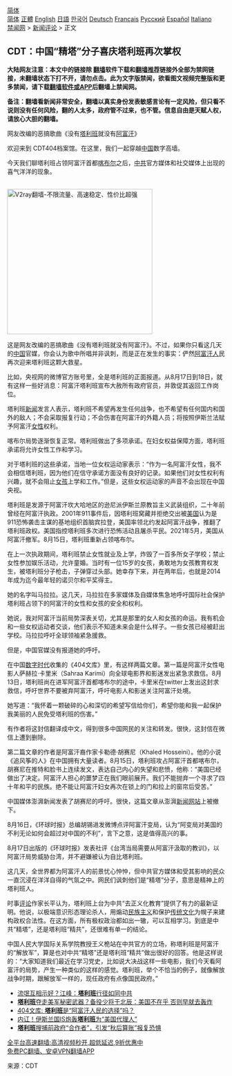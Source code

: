 <!-- 面包屑导航 --> <div class="breadcrumb"><!-- GTranslate: https://gtranslate.io/ -->  <div class="switcher notranslate">  <div class="selected">  <a href="#" onclick="return false;"> 简体</a>  </div>  <div class="option">  <a href="https://www.bannedbook.org" onclick="doGTranslate('zh-CN|zh-CN');jQuery('div.switcher div.selected a').html(jQuery(this).html());return false;" title="简体中文" class="nturl selected"> 简体</a>  <a href="https://www.bannedbook.org/zh-tw/" onclick="doGTranslate('zh-CN|zh-TW');jQuery('div.switcher div.selected a').html(jQuery(this).html());return false;" title="繁體中文" class="nturl"> 正體</a>  <a href="https://www.bannedbook.org/en/" onclick="doGTranslate('zh-CN|en');jQuery('div.switcher div.selected a').html(jQuery(this).html());return false;" title="English" class="nturl"> English</a>  <a href="https://www.bannedbook.org/ja/" onclick="doGTranslate('zh-CN|ja');jQuery('div.switcher div.selected a').html(jQuery(this).html());return false;" title="日本語" class="nturl"> 日語</a>  <a href="https://www.bannedbook.org/ko/" onclick="doGTranslate('zh-CN|ko');jQuery('div.switcher div.selected a').html(jQuery(this).html());return false;" title="한국어" class="nturl"> 한국어</a>  <a href="https://www.bannedbook.org/de/" onclick="doGTranslate('zh-CN|de');jQuery('div.switcher div.selected a').html(jQuery(this).html());return false;" title="Deutsch" class="nturl"> Deutsch</a>  <a href="https://www.bannedbook.org/fr/" onclick="doGTranslate('zh-CN|fr');jQuery('div.switcher div.selected a').html(jQuery(this).html());return false;" title="Français" class="nturl"> Français</a>  <a href="https://www.bannedbook.org/ru/" onclick="doGTranslate('zh-CN|ru');jQuery('div.switcher div.selected a').html(jQuery(this).html());return false;" title="Русский" class="nturl"> Русский</a>  <a href="https://www.bannedbook.org/es/" onclick="doGTranslate('zh-CN|es');jQuery('div.switcher div.selected a').html(jQuery(this).html());return false;" title="Español" class="nturl"> Español</a>  <a href="https://www.bannedbook.org/it/" onclick="doGTranslate('zh-CN|it');jQuery('div.switcher div.selected a').html(jQuery(this).html());return false;" title="Italiano" class="nturl"> Italiano</a>  </div>  </div>      <div class='breadcrumb-sub'><!-- Breadcrumb NavXT 6.3.0 --> <a href="https://www.bannedbook.org/" class="home">禁闻网</a> &gt; <a href="https://www.bannedbook.org/bnews/comments/" class="category">新闻评论</a> &gt; 正文</div></div><h2>CDT：中国“精塔”分子喜庆塔利班再次掌权</h2> <p class="notice"><b>大陆网友注意：本文中的链接除 <a href="https://github.com/bannedbook/fanqiang" >翻墙</a>软件下载和<a href="https://github.com/killgcd/justmysocks/blob/master/README.md">翻墙推荐</a>链接外全部为禁网链接，未翻墙状态下打不开，请勿点击。此为文字版禁闻，欲看图文视频完整版和更多禁闻，请下载<a href="https://github.com/bannedbook/fanqiang">翻墙软件或APP</a>后翻墙上禁闻网。</p><p>备注：翻墙看新闻非常安全，翻墙以真实身份发表敏感言论有一定风险，但只看不说则没有任何风险，翻的人太多，政府管不过来，也不管。信息自由是天赋人权，请放心大胆的翻墙。</b></p>  <div class="entry"> <p id="summary">网友改编的恶搞歌曲《没有<a href="https://www.bannedbook.org/bnews/tag/%e5%a1%94%e5%88%a9%e7%8f%ad/" class="st_tag internal_tag" rel="tag" title="标签 塔利班 下的日志">塔利班</a>就没有<a href="https://www.bannedbook.org/bnews/tag/%e9%98%bf%e5%af%8c%e6%b1%97/" class="st_tag internal_tag" rel="tag" title="标签 阿富汗 下的日志">阿富汗</a>》</p> <p>欢迎来到 CDT404档案馆。在这里，我们一起穿越<span class='wp_keywordlink_affiliate'><a href="https://www.bannedbook.org/" title="中国" target="_blank">中国</a></span>数字高墙。</p> <p>今天我们聊塔利班占领阿富汗首都<a href="https://www.bannedbook.org/bnews/tag/%E5%96%80%E5%B8%83%E5%B0%94/" class="st_tag internal_tag" rel="tag" title="标签 喀布尔 下的日志">喀布尔</a>之后，<a href="https://www.bannedbook.org/bnews/tag/%e4%b8%ad%e5%85%b1/" class="st_tag internal_tag" rel="tag" title="标签 中共 下的日志">中共</a>官方媒体和社交媒体上出现的喜气洋洋的现象。</p> <p></p> <p><br/><a href="https://github.com/bannedbook/fanqiang/wiki/V2ray%E6%9C%BA%E5%9C%BA"><img src="https://raw.githubusercontent.com/bannedbook/fanqiang/master/v2ss/images/v2free.jpg" width="336" alt="V2ray翻墙-不限流量、高速稳定、性价比超强"></a><br/></p> <p>这是网友改编的恶搞歌曲《没有塔利班就没有阿富汗》。不过，如果你只看这几天的<a href="https://www.bannedbook.org/bnews/tag/%E4%B8%AD%E5%9B%BD/" class="st_tag internal_tag" rel="tag" title="标签 中国 下的日志">中国</a>官媒，你会认为歌中所唱并非讽刺，而是正在发生的事实：俨然<a href="https://www.bannedbook.org/bnews/tag/%e9%98%bf%e5%af%8c%e6%b1%97%e4%ba%ba/" class="st_tag internal_tag" rel="tag" title="标签 阿富汗人 下的日志">阿富汗人</a>民再次迎来塔利班这颗大救星。</p>  <p>比如，央视网的微博官方账号里，全是塔利班的正面报道。从8月17日到18日，就有这样一些好消息：阿富汗塔利班宣布大赦所有政府官员，并敦促其返回工作岗位。</p> <p>塔利班<span class='wp_keywordlink_affiliate'><a href="https://www.bannedbook.org/" title="新闻">新闻</a></span>发言人表示，塔利班不希望再发生任何战争，也不希望有任何国内和国外的敌人；不会采取报复行动；不会伤害在阿富汗的外籍人员；将按照伊斯兰法赋予阿富汗<a href="https://www.bannedbook.org/bnews/tag/%e5%a5%b3%e6%80%a7/" class="st_tag internal_tag" rel="tag" title="标签 女性 下的日志">女性</a>权利。</p> <p>喀布尔局势逐渐恢复正常。塔利班做出了多项承诺。在妇女权益保障方面，塔利班承诺将允许女性工作和学习。</p> <p>对于塔利班的这些承诺，当地一位女权运动家表示：“作为一名阿富汗女性，我不会相信塔利班，因为他们在信守承诺方面没有良好的记录。如果他们对女性权利有兴趣，就不会阻止<a href="https://www.bannedbook.org/bnews/tag/%e5%a5%b3%e5%ad%a9/" class="st_tag internal_tag" rel="tag" title="标签 女孩 下的日志">女孩</a>上学和工作。”但是，这些女权运动家的声音不会出现在中国央视。</p> <p>塔利班是发源于阿富汗坎大哈地区的逊尼派伊斯兰原教旨主义武装组织，二十年前曾经在阿富汗执政。2001年911事件后，因塔利班窝藏并拒绝交出被<a href="https://www.bannedbook.org/bnews/tag/%e7%be%8e%e5%9b%bd/" class="st_tag internal_tag" rel="tag" title="标签 美国 下的日志">美国</a>认为是911恐怖袭击主谋的基地组织首脑宾拉登，美国率领北约发起阿富汗战争，推翻了塔利班政权。美国指控塔利班多次进行恐怖活动且屠杀平民。2021年5月，美国从阿富汗撤军。8月15日，塔利班重新占领喀布尔。</p> <p>在上一次执政期间，塔利班禁止女性就业及上学，炸毁了一百多所女子学校；禁止女性参加娱乐活动，允许童婚。当时有一位15岁的女孩，勇敢地为女孩教育权发生，被塔利班分子枪击，子弹穿过头部。她幸存下来，并在两年后，也就是2014年成为迄今最年轻的诺贝尔和平奖得主。</p>  <p>她的名字叫马拉拉。这几天，马拉拉在多家媒体及自媒体焦急地呼吁国际社会保护塔利班占领下的阿富汗的女性和女孩的安全和权利。</p> <p>她说，我对阿富汗当前局势深表关切，尤其是那里的女人和女孩的命运。我有机会和一些女权运动者交谈，他们表示不知道未来会是什么样子。一些女孩已经被赶出学校。马拉拉呼吁全球领袖紧急援救。</p> <p>但是，中国官媒没有报道她的呼吁。</p> <p>在中国<span class='wp_keywordlink_affiliate'><a href="https://chinadigitaltimes.net/chinese/" title="中国数字时代" target="_blank">数字时代</a></span>收集的《404文库》里，有这样两篇文章。第一篇是阿富汗女性电影人萨赫拉·卡里米（Sahraa Karimi）向全球电影界和影迷发出紧急求救信。8月13日，塔利班尚在进军阿富汗首都喀布尔的途中，卡里米在twitter上发出这封求救信，呼吁世界不要被弃阿富汗，呼吁电影人和影迷关注阿富汗处境。</p> <p>她写道：“我怀着一颗破碎的心和深切的希望写信给你们，希望你能和我一起保护我美丽的人民免受塔利班的伤害。”</p> <p>有作者将这封信翻译成中文，得到很多中国网民的关注和转发。很快，这封信在微信上遭到删除。</p>  <p>第二篇文章的作者是阿富汗裔作家卡勒德·胡赛尼（Khaled Hosseini）。他的小说《追风筝的人》在中国拥有大量读者。8月15日，塔利班攻占阿富汗首都喀布尔，胡赛尼在推特和脸书上连续发文，表达自己内心的失望和悲愤，他称：“美国已经做出了决定。阿富汗人担心的噩梦正在我们眼前展开。我们不能抛弃一个寻求了四十年和平的民族。绝不能让阿富汗妇女再次在锁上的门和拉上的窗帘后受苦。”</p> <p>中国媒体澎湃新闻发表了胡赛尼的呼吁。很快，这篇文章从澎湃<span class='wp_keywordlink_affiliate'><a href="https://www.bannedbook.org/" title="新闻网站">新闻网站</a></span>上被撤下。</p> <p>8月16日，《环球时报》总编胡锡进发微博点评阿富汗变局，认为“阿变局对美国的不利无论如何会超过对中国的不利”，言下之意，这是值得高兴的事。</p> <p>8月17日出版的《环球时报》发表社评《台湾当局需要从阿富汗汲取的教训》，以阿富汗局势威胁台湾，并不避嫌被认为自比塔利班。</p> <p>这几天，全世界都为阿富汗人的前景忧心忡忡，但中共官方媒体和受其影响的民众一直沉浸在洋洋自得的气氛之中。网民们讽刺他们是“精塔”分子，意思是精神上的塔利班人。</p> <p>时事<span class='wp_keywordlink_affiliate'><a href="https://www.bannedbook.org/bnews/comments/" title="新闻评论" target="_blank">评论</a></span>作家长平认为，塔利班上台为中共“去正义化教育”提供了有力的最新证明。他说，以极端意识形态理论杀人，用煽动<span class='wp_keywordlink'><a href="https://www.bannedbook.org/forum11/topic333.html" title="禁片：民族主义和三座大山" target="_blank">民族主义</a></span>和保护<span class='wp_keywordlink_affiliate'><a href="https://www.bannedbook.org/bnews/tculture/" title="传统文化" target="_blank">传统文化</a></span>为幌子来建构政权合法性。在这方面，所有极权政治都如出一辙，可以互相学习。到底是中共“精塔”，还是塔利班“精共”，还很难有单一的结论。</p>  <p>中国人民大学国际关系学院教授王义桅站在中共官方的立场，称塔利班是阿富汗的“解放军”，算是也对中共“精塔”还是塔利班“精共”做出很好的回答。他是这样说的：“大家知道我们最近在学习党史，比如说大决战这样一些电影，我们今天看阿富汗的局势，产生一种类似的这样的感觉。塔利班，举个不恰当的例子，就像解放战争时期，跟解放军一样的，现任政府有点像国民政府。”</p> <ul class='op-related-articles' title='相关阅读'> <li><a href='https://www.bannedbook.org/bnews/taiwannews/20210821/1610365.html' target='_blank'>流氓互相示好？江峰：<b>塔利班</b>行径如同中共</a></li> <li><a href='https://www.bannedbook.org/bnews/cnnews/20210821/1610352.html' target='_blank'><b>塔利班</b>夺走美军秘密武器？备役少将于北辰：美国不在乎 否则早就去轰炸</a></li> <li><a href='https://www.bannedbook.org/bnews/comments/20210821/1610345.html' target='_blank'>404文库: <b>塔利班</b>是“阿富汗人民的选择”吗？</a></li> <li><a href='https://www.bannedbook.org/bnews/worldnews/20210821/1610335.html' target='_blank'>内讧！伊斯兰国IS炮轰<b>塔利班</b>为“美国代理人”</a></li> <li><a href='https://www.bannedbook.org/bnews/baitai/20210821/1610333.html' target='_blank'><b>塔利班</b>搜捕前政府“合作者”，引发“秋后算账”报复恐惧</a></li> </ul> <p class="texttj"> <a href="https://github.com/bannedbook/fanqiang/wiki/V2ray%E6%9C%BA%E5%9C%BA" target="_blank">全平台高速翻墙:高清视频秒开,超低延迟,9折优惠中</a><br/> <a href="https://github.com/bannedbook/fanqiang/wiki/%E7%A6%81%E9%97%BB%E7%BD%91%E5%AE%89%E5%8D%93%E7%BF%BB%E5%A2%99%E6%96%B0%E9%97%BBAPP" target="_blank">免费PC翻墙、安卓VPN翻墙APP</a></p><p> 来源：CDT </p><a name='sharetosocial'></a>  <div style="margin-bottom:5px;padding-bottom:5px;clear:both"> <div id="archive-pix-1" class="banner-ads"> <!-- AuctionX Display platform tag START --> <div id="26318x728x90x621x_ADSLOT2" clicktrack="%%CLICK_URL_ESC%%"></div> <!-- AuctionX Display platform tag END --> </div> <div id="archive-pix-2" class="banner-ads"> <!-- AuctionX Display platform tag START --> <div id="26315x300x250x621x_ADSLOT2" clicktrack="%%CLICK_URL_ESC%%"></div> <!-- AuctionX Display platform tag END --> </div> </div>  <div id="archive-pix-1" class="banner-ads"> <!-- AuctionX Display platform tag START --> <div id="26318x728x90x621x_ADSLOT3" clicktrack="%%CLICK_URL_ESC%%"></div> <!-- AuctionX Display platform tag END --> </div> </div><!--END ENTRY--> 